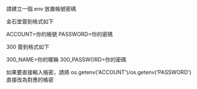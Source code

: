 請建立一個.env 放置帳號密碼

金石堂簽到格式如下

ACCOUNT=你的帳號
PASSWORD=你的密碼

300 簽到格式如下

300_NAME=你的暱稱
300_PASSWORD=你的密碼

如果要直接輸入帳密，請將 os.getenv('ACCOUNT')/os.getenv('PASSWORD') 直接改為對應的帳密
